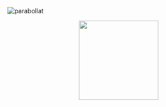 ![parabollat](https://github.com/knyfic/parabollat/assets/109595809/830b5469-355f-410e-ad7e-96758b2f4169)
<br />
<p align="center">
 <img width="180" height="180" src="https://imgur.com/a/UqeHuBu">
</p>


